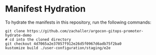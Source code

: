 # Manifest Hydration

To hydrate the manifests in this repository, run the following commands:

```shell
git clone https://github.com/zachaller/argocon-gitops-promoter-hydrate-demo
# cd into the cloned directory
git checkout 4d7065a2e37057f912e26d5f0967d6adb75f2ba0
kustomize build ./user-configuration/staging/e2e
```
